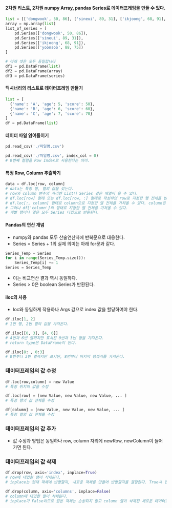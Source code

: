 #### 2차원 리스트, 2차원 numpy Array, pandas Series로 데이터프레임을 만들 수 있다.
```python
list = [['dongwook', 50, 86], ['sineui', 89, 31], ['ikjoong', 68, 91], ['yoonsoo', 88, 75]]
array = np.array(list)
list_of_series = [
    pd.Series(['dongwook', 50, 86]), 
    pd.Series(['sineui', 89, 31]), 
    pd.Series(['ikjoong', 68, 91]), 
    pd.Series(['yoonsoo', 88, 75])
]

# 아래 셋은 모두 동일합니다
df1 = pd.DataFrame(list)
df2 = pd.DataFrame(array)
df3 = pd.DataFrame(series)
```

#### 딕셔너리의 리스트로 데이터프레임 만들기
```python
list = [
  {'name': 'A', 'age': 5, 'score': 50},
  {'name': 'B', 'age': 6, 'score': 60},
  {'name': 'C', 'age': 7, 'score': 70}
]
df = pd.DataFrame(list)
```

#### 데이터 파일 읽어들이기
```python
pd.read_csv('./파일명.csv')

pd.read_csv('./파일명.csv', index_col = 0)
# 0번째 컬럼을 Row Index로 사용한다는 의미.
```

#### 특정 Row, Column 추출하기
```python
data = df.loc[row, column]
# data는 특정 행, 열의 값을 갖는다.
# row와 column 변수의 자리엔 List나 Series 같은 배열이 올 수 있다.
# df.loc[row] 형태 또는 df.loc[row, :] 형태로 작성하면 row로 지정한 행 전체를 반환한다.
# df.loc[:, column] 형태로 column으로 지정한 열 전체를 가져올 수 있다. column은 2nd Arg이므로 1st 자리를 생략할 수 없다.
# 그러나 df['column']의 형태로 지정한 열 전체를 가져올 수 있다.
# 개별 행이나 열은 모두 Series 타입으로 반환된다.
```

#### Pandas의 연산 개념
- numpy와 pandas 모두 산술연산자에 반복문으로 대응한다.<br>
- Series = Series + 1의 실제 의미는 아래 for문과 같다.
```python
Series_Temp = Series
for i in range(Series_Temp.size()):
    Series_Temp[i] += 1
Series = Series_Temp
```
- 이는 비교연산 결과 역시 동일하다.
- Series > 0은 boolean Series가 반환된다.

#### iloc의 사용
- loc와 동일하게 작용하나 Args 값으로 index 값을 할당하여야 한다.
```python
df.iloc[1, 2]
# 1번 행, 2번 열의 값을 가져온다.

df.iloc[[0, 3], [4, 6]]
# 4번과 6번 열까지만 표시된 0번과 3번 행을 가져온다.
# return type은 DataFrame이 된다.

df.iloc[8: , 0:3]
# 0번부터 3번 열까지만 표시된, 8번부터 마지막 행까지를 가져온다.
```

### 데이터프레임의 값 수정
```python
df.loc[row,column] = new Value
# 특정 위치의 값을 수정

df.loc[row] = [new Value, new Value, new Value, ... ]
# 특정 행의 값 전체를 수정

df[column] = [new Value, new Value, new Value, ... ]
# 특정 열의 값 전체를 수정
```

### 데이터프레임의 값 추가
* 값 수정과 방법은 동일하나 row, column 자리에 newRow, newColumn이 들어가면 된다.

### 데이터프레임의 값 삭제
```python
df.drop(row, axis='index', inplace=True)
# row에 대입한 행이 삭제된다.
# inplace는 현재 객체에 반영할지, 새로운 객체를 만들어 반영할지를 결정한다. True시 현재 객체.

df.drop(column, axis='columns', inplace=False)
# column에 대입한 열이 삭제된다.
# inplace가 False이므로 원본 객체는 손상되지 않고 column 열이 삭제된 새로운 데이터프레임이 반환된다.
```
